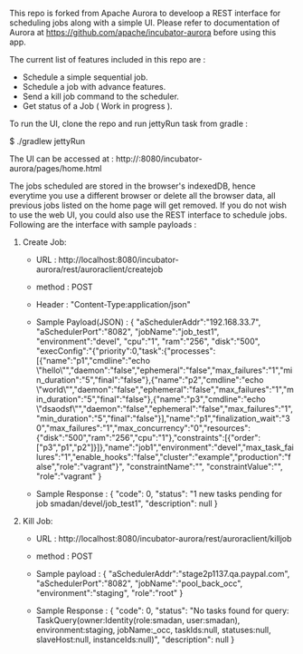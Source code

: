 This repo is forked from Apache Aurora to develoop a REST interface for scheduling jobs along with a simple UI. Please refer to documentation of Aurora at https://github.com/apache/incubator-aurora before using this app. 


The current list of features included in this repo are :

* Schedule a simple sequential job.
* Schedule a job with advance features.
* Send a kill job command to the scheduler. 
* Get status of a Job ( Work in progress ).


To run the UI, clone the repo and run jettyRun task from gradle :

$ ./gradlew jettyRun

The UI can be accessed at : http://<HOSTNAME>:8080/incubator-aurora/pages/home.html

The jobs scheduled are stored in the browser's indexedDB, hence everytime you use a different browser or delete all the browser data, all previous jobs listed on the home page will get removed. If you do not wish to use the web UI, you could also use the REST interface to schedule jobs. Following are the interface with sample payloads :

1. Create Job:
    * URL : http://localhost:8080/incubator-aurora/rest/auroraclient/createjob
    * method : POST
    * Header : "Content-Type:application/json"
    * Sample Payload(JSON) :
        {
          "aSchedulerAddr":"192.168.33.7",
          "aSchedulerPort":"8082",
          "jobName":"job_test1",
          "environment":"devel",
          "cpu":"1",
          "ram":"256",
          "disk":"500",
          "execConfig":"{\"priority\":0,\"task\":{\"processes\":[{\"name\":\"p1\",\"cmdline\":\"echo \\\"hello\\\"\",\"daemon\":\"false\",\"ephemeral\":\"false\",\"max_failures\":\"1\",\"min_duration\":\"5\",\"final\":\"false\"},{\"name\":\"p2\",\"cmdline\":\"echo \\\"world\\\"\",\"daemon\":\"false\",\"ephemeral\":\"false\",\"max_failures\":\"1\",\"min_duration\":\"5\",\"final\":\"false\"},{\"name\":\"p3\",\"cmdline\":\"echo \\\"dsaodsf\\\"\",\"daemon\":\"false\",\"ephemeral\":\"false\",\"max_failures\":\"1\",\"min_duration\":\"5\",\"final\":\"false\"}],\"name\":\"p1\",\"finalization_wait\":\"30\",\"max_failures\":\"1\",\"max_concurrency\":\"0\",\"resources\":{\"disk\":\"500\",\"ram\":\"256\",\"cpu\":\"1\"},\"constraints\":[{\"order\":[\"p3\",\"p1\",\"p2\"]}]},\"name\":\"job1\",\"environment\":\"devel\",\"max_task_failures\":\"1\",\"enable_hooks\":\"false\",\"cluster\":\"example\",\"production\":\"false\",\"role\":\"vagrant\"}",
          "constraintName":"",
          "constraintValue":"",
          "role":"vagrant"
        }
    
    * Sample Response :
        {
            "code": 0,
            "status": "1 new tasks pending for job smadan/devel/job_test1",
            "description": null
        }

2. Kill Job:
    * URL : http://localhost:8080/incubator-aurora/rest/auroraclient/killjob
    * method : POST
    * Sample payload : 
        {
          "aSchedulerAddr":"stage2p1137.qa.paypal.com",
          "aSchedulerPort":"8082",
          "jobName":"pool_back_occ",
          "environment":"staging",
          "role":"root"
        }
    
    * Sample Response : 
        {
            "code": 0,
            "status": "No tasks found for query: TaskQuery(owner:Identity(role:smadan, user:smadan), environment:staging, jobName:_occ, taskIds:null, statuses:null, slaveHost:null, instanceIds:null)",
            "description": null
        }


